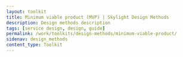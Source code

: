 ```yaml
---
layout: toolkit
title: Minimum viable product (MVP) | Skylight Design Methods
description: Design methods description
tags: [service design, design, guide]
permalink: /work/toolkits/design-methods/minimum-viable-product/
sidenav: design_methods
content_type: Toolkit
---
```


